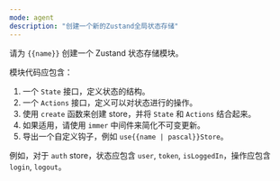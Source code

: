 ```yaml
---
mode: agent
description: "创建一个新的Zustand全局状态存储"
---
```


请为 `{{name}}` 创建一个 Zustand 状态存储模块。

模块代码应包含：
1.  一个 `State` 接口，定义状态的结构。
2.  一个 `Actions` 接口，定义可以对状态进行的操作。
3.  使用 `create` 函数来创建 store，并将 `State` 和 `Actions` 结合起来。
4.  如果适用，请使用 `immer` 中间件来简化不可变更新。
5.  导出一个自定义钩子，例如 `use{{name | pascal}}Store`。

例如，对于 `auth` store，状态应包含 `user`, `token`, `isLoggedIn`，操作应包含 `login`, `logout`。